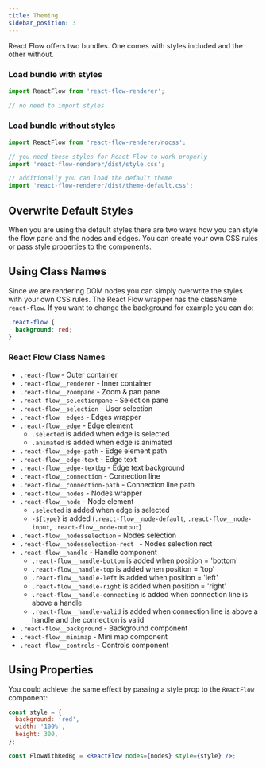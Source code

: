 ```yaml
---
title: Theming
sidebar_position: 3
---
```


React Flow offers two bundles. One comes with styles included and the other without.

### Load bundle with styles

```js
import ReactFlow from 'react-flow-renderer';

// no need to import styles
```

### Load bundle without styles

```js
import ReactFlow from 'react-flow-renderer/nocss';

// you need these styles for React Flow to work properly
import 'react-flow-renderer/dist/style.css';

// additionally you can load the default theme
import 'react-flow-renderer/dist/theme-default.css';
```

## Overwrite Default Styles

When you are using the default styles there are two ways how you can style the flow pane and the nodes and edges.
You can create your own CSS rules or pass style properties to the components.

## Using Class Names

Since we are rendering DOM nodes you can simply overwrite the styles with your own CSS rules.
The React Flow wrapper has the className `react-flow`. If you want to change the background for example you can do:

```css
.react-flow {
  background: red;
}
```

### React Flow Class Names

- `.react-flow` - Outer container
- `.react-flow__renderer` - Inner container
- `.react-flow__zoompane` - Zoom & pan pane
- `.react-flow__selectionpane` - Selection pane
- `.react-flow__selection` - User selection
- `.react-flow__edges` - Edges wrapper
- `.react-flow__edge` - Edge element
  - `.selected` is added when edge is selected
  - `.animated` is added when edge is animated
- `.react-flow__edge-path` - Edge element path
- `.react-flow__edge-text` - Edge text
- `.react-flow__edge-textbg` - Edge text background
- `.react-flow__connection` - Connection line
- `.react-flow__connection-path` - Connection line path
- `.react-flow__nodes` - Nodes wrapper
- `.react-flow__node` - Node element
  - `.selected` is added when edge is selected
  - `-${type}` is added (`.react-flow__node-default`, `.react-flow__node-input`, `.react-flow__node-output`)
- `.react-flow__nodesselection` - Nodes selection
- `.react-flow__nodesselection-rect ` - Nodes selection rect
- `.react-flow__handle` - Handle component
  - `.react-flow__handle-bottom` is added when position = 'bottom'
  - `.react-flow__handle-top` is added when position = 'top'
  - `.react-flow__handle-left` is added when position = 'left'
  - `.react-flow__handle-right` is added when position = 'right'
  - `.react-flow__handle-connecting` is added when connection line is above a handle
  - `.react-flow__handle-valid` is added when connection line is above a handle and the connection is valid
- `.react-flow__background` - Background component
- `.react-flow__minimap` - Mini map component
- `.react-flow__controls` - Controls component

## Using Properties

You could achieve the same effect by passing a style prop to the `ReactFlow` component:

```jsx
const style = {
  background: 'red',
  width: '100%',
  height: 300,
};

const FlowWithRedBg = <ReactFlow nodes={nodes} style={style} />;
```
